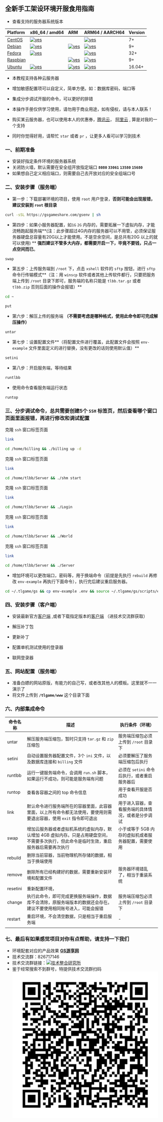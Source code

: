 ## 全新手工架设环境开服食用指南

- 查看支持的服务器系统版本 

| Platform                                                   | x86_64 / amd64                                               | ARM                                                          | ARM64 / AARCH64                                              | Version |
| :--------------------------------------------------------- | :----------------------------------------------------------- | :----------------------------------------------------------- | :----------------------------------------------------------- | ------- |
| [CentOS](https://docs.docker.com/engine/install/centos/)   | [![yes](https://docs.docker.com/images/green-check.svg)](https://docs.docker.com/engine/install/centos/) |                                                              | [![yes](https://docs.docker.com/images/green-check.svg)](https://docs.docker.com/engine/install/centos/) | 7+      |
| [Debian](https://docs.docker.com/engine/install/debian/)   | [![yes](https://docs.docker.com/images/green-check.svg)](https://docs.docker.com/engine/install/debian/) | [![yes](https://docs.docker.com/images/green-check.svg)](https://docs.docker.com/engine/install/debian/) | [![yes](https://docs.docker.com/images/green-check.svg)](https://docs.docker.com/engine/install/debian/) | 9+      |
| [Fedora](https://docs.docker.com/engine/install/fedora/)   | [![yes](https://docs.docker.com/images/green-check.svg)](https://docs.docker.com/engine/install/fedora/) |                                                              | [![yes](https://docs.docker.com/images/green-check.svg)](https://docs.docker.com/engine/install/fedora/) | 32+     |
| [Raspbian](https://docs.docker.com/engine/install/debian/) |                                                              | [![yes](https://docs.docker.com/images/green-check.svg)](https://docs.docker.com/engine/install/debian/) | [![yes](https://docs.docker.com/images/green-check.svg)](https://docs.docker.com/engine/install/debian/) | 9+      |
| [Ubuntu](https://docs.docker.com/engine/install/ubuntu/)   | [![yes](https://docs.docker.com/images/green-check.svg)](https://docs.docker.com/engine/install/ubuntu/) | [![yes](https://docs.docker.com/images/green-check.svg)](https://docs.docker.com/engine/install/ubuntu/) | [![yes](https://docs.docker.com/images/green-check.svg)](https://docs.docker.com/engine/install/ubuntu/) | 16.04+  |

- 本教程支持各种云服务器

- 增加敏感配置项可以自定义，简单方便。如：数据库密码，端口等

- 集成分步调试开服的命令，可以更好的排错

- 本操作手册仅供学习使用，请勿用于商业用途，如有侵权，请与本人联系！

- 购买某云服务器，也可以使用本人的优惠券，[腾讯云](https://url.cn/gWNWl5N8)， [阿里云](https://www.aliyun.com/minisite/goods?userCode=buoewrk0) , 算是对我的一个支持

- 同时你觉得好用，请帮忙 `star`  或者 `pr` ，让更多人看可以学习到技术

### 一、前期准备

- 安装好指定条件环境的服务器系统
- 关闭防火墙，默认需要在安全组开放指定端口 **`8080`  `33061` `13580` `15680`** 
- 如果想自己定义相应端口，则需要自己去开放对应的安全组端口号

### 二、安装步骤（服务端）

- 第一步：下载部署环境的项目，使用 `root` 用户登录，**否则可能会出现报错，建议安装到 `root` 根目录**

```bash
curl -sSL https://gsgameshare.com/gsenv | sh
```

- 第四步：如果小服务器配置，如`1G` `2G` 内存的，需要拓展一下虚拟内存，才能流畅跑起服务端**(注：此步骤超过4G内存的服务器可以不用管，必须保证服务器硬盘总容量有20G以上才能使用。不是空余空间，是总共有20G
以上的就可以使用) ** **强烈建议不管多大内存，都需要开启一下，毕竟不要钱，只占一点空间而已**。

```bash
swap
```

- 第五步：上传服务端到 `/root` 下，点击 `xshell` 软件的 `sftp` 按钮，进行 `sftp` 命令行传输模式**（注：用 `winscp` 软件或者其他上传软件都行，只要把服务端上传到 `/root` 目录下即可，服务端的名称只能是  `tlbb.tar.gz` 或者 `tlbb.zip` 否则后面的操作会报错）**

```bash
cd ~
```

```BASH
put
```

- 第六步：解压上传的服务端 **（不需要考虑是哪种格式，使用此命令即可完成解压操作）**

```bash
untar
```

- 第七步：设置配置文件**（将配置文件进行覆盖，此配置文件会按照 `env-example` 文件里面定义的进行替换，没有更改的话则使用默认值）**

```bash
setini
```

- 第八步：开启服务端，等待结果

```bash
runtlbb
```

- 使用命令查看服务端运行状态

```bash
runtop
```

### 三、**分步调试命令，总共需要创建5个 `SSH` 标签页，然后查看哪个窗口页面里面报错，再进行修改和调试配置** 

克隆 `ssh` 窗口标签页面

```bash
link
```

```bash
cd /home/billing && ./billing up -d
```

克隆 `ssh` 窗口标签页面

```bash
link
```

```bash 
cd /home/tlbb/Server && ./shm start
```

克隆 `ssh` 窗口标签页面

```bash
link
```

```bash
cd /home/tlbb/Server && ./Login
```

克隆 `ssh` 窗口标签页面

```bash
link
```

```bash
cd /home/tlbb/Server && ./World
```

克隆 `ssh` 窗口标签页面

```bash
link
```

```bash
cd /home/tlbb/Server && ./Server
```

- 增加环境可以更改端口，密码等，用于换端命令（前提是先执行 `rebuild` 再修改 `env-example` 再执行下面命令），执行完后建议重启服务器。

```bash
cd ~/.tlgame/gs && cp env-example .env && source ~/.tlgame/gs/scripts/envfile.sh && resetini
```



### 四、安装步骤（客户端）

- 安装最新官方[客户端](http://tl.changyou.com/download/index.shtml) ,或者下载指定版本的[客户端](http://shang.qq.com/wpa/qunwpa?idkey=a67f7a7ee8d6fb3266b945d1ec512f31a374dcb74c863ead2d73029f5050576f) （进技术交流群获取）

- 解压补丁包
- 更新补丁
- 配置单机测试使用的登录器
- 联网登录器

### 五、网站配置（服务端）

- 准备白嫖的网站原版，有能力的自己写，或者改其他人的模板。这里就不一一演示了
- 将文件上传到 **`/tlgame/www`**  这个目录下面

### 六、内部集成命令

| 命令名称 | 描述                                                         | 执行条件（环境）                                    |
| -------- | ------------------------------------------------------------ | --------------------------------------------------- |
| untar    | 解压服务端压缩包，暂时只支持 `tar.gz` 和 `zip` 压缩包        | 服务端压缩包必须上传到 `/root` 目录下               |
| setini   | 自动设置服务器配置文件，3个 `ini` 文件，以及数据库连接和 `billing` 文件 | 必须要解压了服务端压缩包后执行                      |
| runtlbb  | 运行一键服务端命令，会调用 `run.sh` 脚本，如果运行不成功，则可能是服务端有问题 | 必须在 `setini` 命令后执行，或者重启服务器后        |
| runtop   | 查看各容器之间的 top 命令信息                                | 用于查看开服是否成功                                |
| link     | 默认命令进行服务端所在的容器里面，此容器里面，以上所有命令都无法使用，要使用则需要退出容器，使用 `exit` 指令即可退出 | 用于进入容器，查看服务端的具体情况，或者是分步调试  |
| swap     | 增加云服务器或者虚拟机系统的虚拟内存，默认增加 4GB 虚拟内存。只是占用硬盘空间，不需要多次执行，但此命令是临时生效，重启服务器后需要再次执行 | 小于或等于 5GB 内存的虚拟机或者服务器配置，需要使用 |
| rebuild  | 删除当前容器，当前物理机所存储的数据，相当于换端使用         |                                                     |
| remove   | 删除所有已经构建好的数据，需要重新安装环境和配置文件         | 服务器环境错乱了，相当于重装系统                    |
| resetini | 重新配置环境，                                               |                                                     |
| change   | 执行此命令，即可完成更换服务端操作，数据库不会清除，原服务端版本的数据还会存在。建议不要使用相同账号进入，可能会报错 | 服务端压缩包必须上传到 `/root` 目录下               |
| restart  | 重启环境，不会清空数据，只是相当于重启服务端                 | -                                                   |
|          |                                                              |                                                     |



### 七、最后有如果感觉项目对你有点帮助，请支持一下我们

-   环境配套对应的产品效果  [**GS游享网**](https://gsgameshare.com)
-   技术交流群：826717146
-   技术交流群链接：<a target="_blank" href="https://qm.qq.com/cgi-bin/qm/qr?k=7-xH1POfCRL4fYw6lJE5vNPHdjFrX4kG&jump_from=webapi"><img border="0" src="//pub.idqqimg.com/wpa/images/group.png" alt="技术整合研究所" title="技术整合研究所"></a>
-   鉴于经常搜索不到群号，特提供技术交流群扫码![](./qqqun.png)